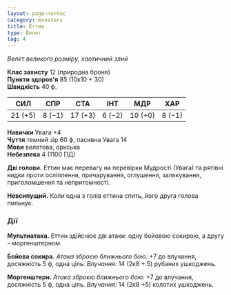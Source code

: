 ```yaml
---
layout: page-nontoc
category: monsters
title: Еттин
type: Велет
tag: 4
---
```


_Велет великого розміру, хаотичний злий_  

**Клас захисту** 12 (природна броня)    
**Пункти здоров'я** 85 (10к10 + 30)    
**Швидкість** 40 ф.  

| СИЛ     | СПР    | СТА     | ІНТ    | МДР     | ХАР    |
| ------- | ------ | ------- | ------ | ------- | ------ |
| 21 (+5) | 8 (−1) | 17 (+3) | 6 (−2) | 10 (+0) | 8 (−1) |

**Навички** Увага +4    
**Чуття** темний зір 60 ф, пасивна Увага 14    
**Мови** велетова, оркська    
**Небезпека** 4 (1100 ПД)  

**Дві голови.** Еттин має перевагу на перевірки Мудрості (Увага) та рятівні кидки проти осліплення, причарування, оглушення, залякування, приголомшення та непритомності.    

**Невсипущий.** Коли одна з голів еттина спить, його друга голова пильнує.

### Дії
**Мультиатака.** Еттин здійснює дві атаки: одну бойовою сокирою, а другу - моргенштерном.    

**Бойова сокира.** _Атака зброєю ближнього бою:_ +7 до влучання, досяжність 5 ф, одна ціль. _Влучання:_ 14 (2к8 + 5) рубаних ушкоджень.    

**Моргенштерн.** _Атака зброєю ближнього бою:_ +7 до влучання, досяжність 5 ф, одна ціль. _Влучання:_ 14 (2к8 +5) колотих ушкоджень.
